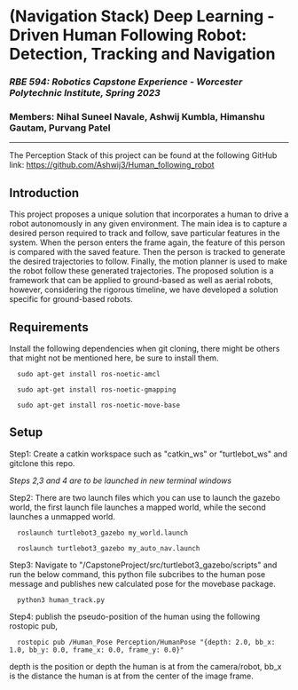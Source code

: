 # (Navigation Stack) Deep Learning - Driven Human Following Robot: Detection, Tracking and Navigation

### *RBE 594: Robotics Capstone Experience - Worcester Polytechnic Institute, Spring 2023*
### Members: Nihal Suneel Navale, Ashwij Kumbla, Himanshu Gautam, Purvang Patel

--------------------------------------------------------------
The Perception Stack of this project can be found at the following GitHub link: https://github.com/Ashwij3/Human_following_robot


## Introduction
This project proposes a unique solution that incorporates a human to drive a robot autonomously
in any given environment. The main idea is to capture a desired person required to track and
follow, save particular features in the system. When the person enters the frame again, the feature
of this person is compared with the saved feature. Then the person is tracked to generate the
desired trajectories to follow. Finally, the motion planner is used to make the robot follow these
generated trajectories. The proposed solution is a framework that can be applied to ground-based
as well as aerial robots, however, considering the rigorous timeline, we have developed a
solution specific for ground-based robots.

## Requirements

Install the following dependencies when git cloning, there might be others that might not be mentioned here, be sure to install them.
```
  sudo apt-get install ros-noetic-amcl
```
```
  sudo apt-get install ros-noetic-gmapping
```
```
  sudo apt-get install ros-noetic-move-base
```

## Setup

Step1: Create a catkin workspace such as "catkin_ws" or "turtlebot_ws" and gitclone this repo.

*Steps 2,3 and 4 are to be launched in new terminal windows*

Step2: There are two launch files which you can use to launch the gazebo world, the first launch file launches a mapped world, while the second launches a unmapped world.   
```
  roslaunch turtlebot3_gazebo my_world.launch
```

```
  roslaunch turtlebot3_gazebo my_auto_nav.launch 
```

Step3: Navigate to "/CapstoneProject/src/turtlebot3_gazebo/scripts" and run the below command, this python file subcribes to the human pose message and publishes new calculated pose for the movebase package.
```
  python3 human_track.py
```

  
Step4: publish the pseudo-position of the human using the following rostopic pub, 
```
  rostopic pub /Human_Pose Perception/HumanPose "{depth: 2.0, bb_x: 1.0, bb_y: 0.0, frame_x: 0.0, frame_y: 0.0}"
```

depth is the position or depth the human is at from the camera/robot, bb_x is the distance the human is at from the center of the image frame.
